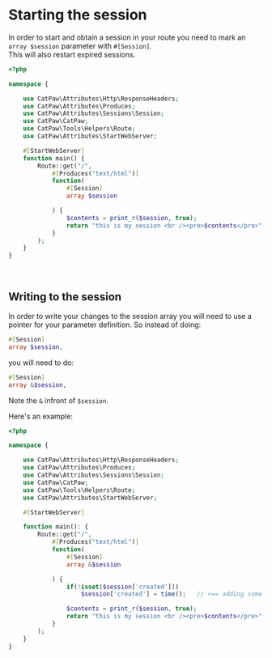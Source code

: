 # Starting the session

In order to start and obtain a session in your route you need to mark an ```array $session``` parameter
with ```#[Session]```.<br />
This will also restart expired sessions.

```php
<?php

namespace {

	use CatPaw\Attributes\Http\ResponseHeaders;
	use CatPaw\Attributes\Produces;
	use CatPaw\Attributes\Sessions\Session;
	use CatPaw\CatPaw;
	use CatPaw\Tools\Helpers\Route;
	use CatPaw\Attributes\StartWebServer;

    #[StartWebServer]
	function main() {
		Route::get("/",
			#[Produces("text/html")]
			function(
				#[Session]
				array $session

			) {
				$contents = print_r($session, true);
				return "this is my session <br /><pre>$contents</pre>";
			}
		);
	}
}
```

<br />

## Writing to the session

In order to write your changes to the session array you will need to use a pointer for your parameter definition. So
instead of doing:

```php
#[Session]
array $session,
```

you will need to do:

```php
#[Session]
array &$session,
```

Note the ```&``` infront of ```$session```.

Here's an example:

```php
<?php

namespace {

	use CatPaw\Attributes\Http\ResponseHeaders;
	use CatPaw\Attributes\Produces;
	use CatPaw\Attributes\Sessions\Session;
	use CatPaw\CatPaw;
	use CatPaw\Tools\Helpers\Route;
	use CatPaw\Attributes\StartWebServer;

    #[StartWebServer]

	function main(): {
		Route::get("/",
			#[Produces("text/html")]
			function(
				#[Session]
				array &$session

			) {
				if(!isset($session['created']))
					$session['created'] = time();   // <== adding some stuff to the session

				$contents = print_r($session, true);
				return "this is my session <br /><pre>$contents</pre>";
			}
		);
	}
}
```